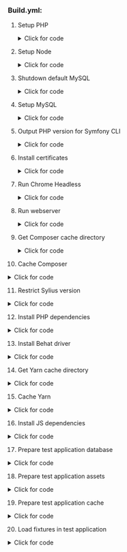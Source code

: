 ### Build.yml:
1. Setup PHP
   <details>
      <summary>Click for code</summary>

      ```YML
           -
              name: Setup PHP
              uses: shivammathur/setup-php@v2
              with:
                php-version: "${{ matrix.php }}"
                extensions: intl
                tools: flex, symfony
                coverage: none
      ```
   </details>

2. Setup Node
   <details>
      <summary>Click for code</summary>

      ```YML
          -
            name: Setup Node
            uses: actions/setup-node@v4
            with:
              node-version: "${{ matrix.node }}"
      ```
   </details>

3. Shutdown default MySQL
    <details>
      <summary>Click for code</summary>

      ```YML
          -
            name: Shutdown default MySQL
            run: sudo service mysql stop
      ```
   </details>

4. Setup MySQL
   <details>
      <summary>Click for code</summary>

      ```YML
          -
            name: Setup MySQL
            uses: mirromutth/mysql-action@v1.1
            with:
              mysql version: "${{ matrix.mysql }}"
              mysql root password: "root"
      ```
   </details>

5. Output PHP version for Symfony CLI
   <details>
      <summary>Click for code</summary>

      ```YML
          -
            name: Output PHP version for Symfony CLI
            run: php -v | head -n 1 | awk '{ print $2 }' > .php-version
      ```
   </details>
6. Install certificates
   <details>
      <summary>Click for code</summary>

      ```YML
          -
            name: Install certificates
            run: symfony server:ca:install
      ```
   </details>

7. Run Chrome Headless
   <details>
      <summary>Click for code</summary>

      ```YML
         -
            name: Run Chrome Headless
            run: google-chrome-stable --enable-automation --disable-background-networking --no-default-browser-check --no-first-run --disable-popup-blocking --disable-default-apps --allow-insecure-localhost --disable-translate --disable-extensions --no-sandbox --enable-features=Metal --headless --remote-debugging-port=9222 --window-size=2880,1800 --proxy-server='direct://' --proxy-bypass-list='*' http://127.0.0.1 > /dev/null 2>&1 &
      ```
   </details>

8. Run webserver
   <details>
      <summary>Click for code</summary>

      ```YML
          -
            name: Run webserver
            run: (cd tests/Application && symfony server:start --port=8080 --dir=public --daemon)
      ```
   </details>
9. Get Composer cache directory
   <details>
      <summary>Click for code</summary>

      ```YML
           -
             name: Get Composer cache directory
             id: composer-cache
             run: echo "dir=$(composer config cache-files-dir)" >> $GITHUB_OUTPUT
      ```
   </details>

10. Cache Composer
   <details>
      <summary>Click for code</summary>

      ```YML
          -
            name: Cache Composer
            uses: actions/cache@v4
            with:
              path: ${{ steps.composer-cache.outputs.dir }}
              key: ${{ runner.os }}-php-${{ matrix.php }}-composer-${{ hashFiles('**/composer.json **/composer.lock') }}
              restore-keys: |
                 ${{ runner.os }}-php-${{ matrix.php }}-composer-
      ```
   </details>

11. Restrict Sylius version
   <details>
      <summary>Click for code</summary>

      ```YML
          -
            name: Restrict Sylius version
            if: matrix.sylius != ''
            run: composer require "sylius/sylius:${{ matrix.sylius }}" --no-update --no-scripts --no-interaction
   
      ```
   </details>

12. Install PHP dependencies
   <details>
      <summary>Click for code</summary>

      ```YML
          -
            name: Install PHP dependencies
            run: composer install --no-interaction
            env:
                SYMFONY_REQUIRE: ${{ matrix.symfony }}
      ```
   </details>

13. Install Behat driver
   <details>
      <summary>Click for code</summary>

      ```YML
          -
           name: Install Behat driver
           run: vendor/bin/bdi browser:google-chrome drivers
      ```
   </details>

14. Get Yarn cache directory
   <details>
      <summary>Click for code</summary>

      ```YML
          -
            name: Get Yarn cache directory
            id: yarn-cache
            run: echo "dir=$(yarn cache dir)" >> $GITHUB_OUTPUT
      ```
   </details>

15. Cache Yarn
   <details>
       <summary>Click for code</summary>

      ```YML
          -
            name: Cache Yarn
            uses: actions/cache@v4
            with:
              path: ${{ steps.yarn-cache.outputs.dir }}
              key: ${{ runner.os }}-node-${{ matrix.node }}-yarn-${{ hashFiles('**/package.json **/yarn.lock') }}
              restore-keys: |
                ${{ runner.os }}-node-${{ matrix.node }}-yarn-
      ```
   </details>  

16. Install JS dependencies
   <details>
       <summary>Click for code</summary>

      ```YML
          -
            name: Install JS dependencies
            run: |
              (cd tests/Application && yarn install)
      ```
   </details>  

17. Prepare test application database
   <details>
       <summary>Click for code</summary>

      ```YML
         -
            name: Prepare test application database
            run: |
              (cd tests/Application && bin/console doctrine:database:create -vvv)
              (cd tests/Application && bin/console doctrine:migrations:migrate -n -vvv -q)
      ```
   </details>  

18. Prepare test application assets
   <details>
       <summary>Click for code</summary>

      ```YML
          -
            name: Prepare test application assets
            run: |
              (cd tests/Application && bin/console assets:install public -vvv)
              (cd tests/Application && yarn build:prod)
      ```
   </details>  

19. Prepare test application cache
   <details>
       <summary>Click for code</summary>

      ```YML
          -
            name: Prepare test application cache
            run: (cd tests/Application && bin/console cache:warmup -vvv)
      ```
   </details>  

20. Load fixtures in test application
   <details>
       <summary>Click for code</summary>

      ```YML
          -
            name: Load fixtures in test application
            run: (cd tests/Application && bin/console sylius:fixtures:load -n)
      ```
    </details>  

21. Validate composer.json
   <details>
       <summary>Click for code</summary>

      ```YML
          -
            name: Validate composer.json
            run: composer validate --ansi --strict
      ```
   </details>  

22. Validate database schema
   <details>
       <summary>Click for code</summary>

      ```YML
          -
            name: Validate database schema
            run: (cd tests/Application && bin/console doctrine:schema:validate)
      ```
   </details>  

23. Run PHPSpec
   <details>
       <summary>Click for code</summary>

      ```YML
          -
            name: Run PHPSpec
            run: vendor/bin/phpspec run --ansi -f progress --no-interaction
      ```
   </details>  

24. Run PHPUnit
   <details>
       <summary>Click for code</summary>

      ```YML
         -
            name: Run PHPUnit
            run: vendor/bin/phpunit --colors=always
      ```
   </details>  

25. Run Behat
   <details>
       <summary>Click for code</summary>

      ```YML
          -
            name: Run Behat
            run: vendor/bin/behat --colors --strict -vvv --no-interaction -f progress  || vendor/bin/behat --colors --strict -vvv --no-interaction -f progress --rerun
      ```
   </details>

26. Upload Behat logs
   <details>
       <summary>Click for code</summary>

      ```YML
          -
            name: Upload Behat logs
            uses: actions/upload-artifact@v3
            if: failure()
            with:
              name: Behat logs
              path: etc/build/
              if-no-files-found: ignore
      ```
   </details> 

27. Failed build Slack notification
   <details>
       <summary>Click for code</summary>
   
      ```YML
           -
              name: Failed build Slack notification
              uses: rtCamp/action-slack-notify@v2
              if: ${{ failure() && (GithubBuilds.ref == 'refs/heads/main' || GithubBuilds.ref == 'refs/heads/master') }}
              env:
                SLACK_CHANNEL: ${{ secrets.FAILED_BUILD_SLACK_CHANNEL }}
                SLACK_COLOR: ${{ job.status }}
                SLACK_ICON: https://github.com/rtCamp.png?size=48
                SLACK_MESSAGE: ':x:'
                SLACK_TITLE: Failed build on ${{ GithubBuilds.event.repository.name }} repository
                SLACK_USERNAME: ${{ secrets.FAILED_BUILD_SLACK_USERNAME }}
                SLACK_WEBHOOK: ${{ secrets.FAILED_BUILD_SLACK_WEBHOOK }}
      ```
   </details>  

### coding_standard.yml:
1. Setup PHP
   <details>
      <summary>Click for code</summary>

      ```YML
           -
              name: Setup PHP
              uses: shivammathur/setup-php@v2
              with:
                php-version: "${{ matrix.php }}"
                extensions: intl
                tools: flex, symfony
                coverage: none
      ```
   </details>

2. Get Composer cache directory
   <details>
      <summary>Click for code</summary>

      ```YML
          -
             name: Get Composer cache directory
             id: composer-cache
             run: echo "::set-output name=dir::$(composer config cache-files-dir)"
      ```
   </details>

3. Cache Composer
    <details>
      <summary>Click for code</summary>

      ```YML
          -
             name: Cache Composer
             uses: actions/cache@v2
             with:
                 path: ${{ steps.composer-cache.outputs.dir }}
                 key: ${{ runner.os }}-php-${{ matrix.php }}-composer-${{ hashFiles('**/composer.json **/composer.lock') }}
                 restore-keys: |
                     ${{ runner.os }}-php-${{ matrix.php }}-composer-
      ```
   </details>

4. Restrict Symfony version
   <details>
      <summary>Click for code</summary>

      ```YML
          -
             name: Restrict Symfony version
             if: matrix.symfony != ''
             run: |
                 composer global config --no-plugins allow-plugins.symfony/flex true
                 composer global require --no-progress --no-scripts --no-plugins "symfony/flex:^1.10"
                 composer config extra.symfony.require "${{ matrix.symfony }}"
      ```
   </details>

5. Restrict Sylius version
   <details>
      <summary>Click for code</summary>

      ```YML
          -
             name: Restrict Sylius version
             if: matrix.sylius != ''
             run: composer require "sylius/sylius:${{ matrix.sylius }}" --no-update --no-scripts --no-interaction
      ```
   </details>
6. Install PHP dependencies
   <details>
      <summary>Click for code</summary>

      ```YML
          -
             name: Install PHP dependencies
             run: composer install --no-interaction
      ```
   </details>

7. Run PHPStan in src directory
   <details>
      <summary>Click for code</summary>

      ```YML
         -
             name: Run PHPStan src dir
             run: vendor/bin/phpstan analyse -c phpstan.neon -l 8 src/
      ```
   </details>

8. Run PHPStan in spec directory
   <details>
      <summary>Click for code</summary>

      ```YML
         -
             name: Run PHPStan spec dir
             run: vendor/bin/phpstan analyse -c phpstan.neon -l 6 spec/
      ```
   </details>

9. Run ECS
   <details>
      <summary>Click for code</summary>

      ```YML
           -   
             name: Run ECS
             run: vendor/bin/ecs
      ```
   </details>

10. Failed build Slack notification
   <details>
      <summary>Click for code</summary>

      ```YML
          -   
             name: Failed build Slack notification
             uses: rtCamp/action-slack-notify@v2
             if: ${{ failure() && (github.ref == 'refs/heads/main' || github.ref == 'refs/heads/master') }}
             env:
                 SLACK_CHANNEL: ${{ secrets.FAILED_BUILD_SLACK_CHANNEL }}
                 SLACK_COLOR: ${{ job.status }}
                 SLACK_ICON: https://github.com/rtCamp.png?size=48
                 SLACK_MESSAGE: ':x:'
                 SLACK_TITLE: Failed build on ${{ github.event.repository.name }} repository
                 SLACK_USERNAME: ${{ secrets.FAILED_BUILD_SLACK_USERNAME }}
                 SLACK_WEBHOOK: ${{ secrets.FAILED_BUILD_SLACK_WEBHOOK }}
      ```
   </details>

### [Previous chapter](./3_JobsAndStrategySubchapter.md) / [Main page](../GithubBuilds.md) / [Next chapter](./5_ExampleBuildsSubchapter.md)